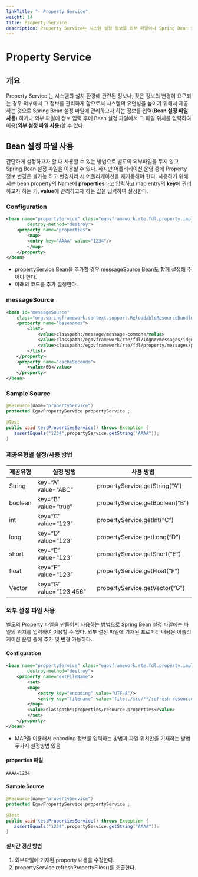 ```yaml
---
linkTitle: "- Property Service"
weight: 14
title: Property Service
description: Property Service는 시스템 설정 정보를 외부 파일이나 Spring Bean 설정 파일에서 관리하여 유연성을 제공하는 서비스이다. **Bean 설정 파일**을 사용하여 간단하게 설정할 수 있지만, 변경 시 어플리케이션 재시작이 필요하다. **외부 설정 파일**을 사용하면 운영 중에도 설정 정보를 수정할 수 있으며, 실시간 갱신이 가능하다.
---
```

# Property Service

## 개요

Property Service 는 시스템의 설치 환경에 관련된 정보나, 잦은 정보의 변경이 요구되는 경우 외부에서 그 정보를 관리하게 함으로써 시스템의 유연성을 높이기 위해서 제공하는 것으로 Spring Bean 설정 파일에 관리하고자 하는 정보를 입력(**Bean 설정 파일 사용**) 하거나 외부 파일에 정보 입력 후에 Bean 설정 파일에서 그 파일 위치를 입력하여 이용(**외부 설정 파일 사용**)할 수 있다.

## Bean 설정 파일 사용

간단하게 설정하고자 할 때 사용할 수 있는 방법으로 별도의 외부파일을 두지 않고 Spring Bean 설정 파일을 이용할 수 있다. 하지만 어플리케이션 운영 중에 Property 정보 변경은 불가능 하고 변경처리 시 어플리케이션을 재기동해야 한다. 사용하기 위해서는 bean property의 Name에 **properties**라고 입력하고 map entry의 **key**에 관리하고자 하는 키, **value**에 관리하고자 하는 값을 입력하여 설정한다.

### Configuration

```xml
<bean name="propertyService" class="egovframework.rte.fdl.property.impl.EgovPropertyServiceImpl" 
        destroy-method="destroy">
    <property name="properties">
        <map>
        <entry key="AAAA" value="1234"/>
        </map>
    </property>			
</bean>
```
- propertyService Bean을 추가할 경우 messageSource Bean도 함께 설정해 주어야 한다.
- 아래의 코드를 추가 설정한다.

### messageSource

```xml
<bean id="messageSource"
	class="org.springframework.context.support.ReloadableResourceBundleMessageSource">
	<property name="basenames">
		<list>
			<value>classpath:/message/message-common</value>
			<value>classpath:/egovframework/rte/fdl/idgnr/messages/idgnr</value>
			<value>classpath:/egovframework/rte/fdl/property/messages/properties</value>
		</list>
	</property>
	<property name="cacheSeconds">
		<value>60</value>
	</property>
</bean>
```

### Sample Source

```java
@Resource(name="propertyService")
protected EgovPropertyService propertyService ;
 
@Test
public void testPropertiesService() throws Exception {
   assertEquals("1234",propertyService.getString("AAAA"));
}
```

### 제공유형별 설정/사용 방법

|    제공유형          |          설정 방법            |               사용 방법                  |
|------------------|---------------------------|--------------------------------------|
|  String          |  key=“A” value=“ABC”      |  propertyService.getString(“A”)      |
|  boolean         |  key=“B” value=“true”     |  propertyService.getBoolean(“B”)     |
|  int             |  key=“C” value=“123”      |  propertyService.getInt(“C”)         |
|  long            |  key=“D” value=“123”      |  propertyService.getLong(“D”)        |
|  short           |  key=“E” value=“123”      |  propertyService.getShort(“E”)       |
|  float           |  key=“F” value=“123”      |  propertyService.getFloat(“F”)       |
|  Vector          |  key=“G” value=“123,456”  |  propertyService.getVector(“G”)      |


### 외부 설정 파일 사용

별도의 Property 파일을 만들어서 사용하는 방법으로 Spring Bean 설정 파일에는 파일의 위치를 입력하여 이용할 수 있다. 외부 설정 파일에 기재된 프로퍼티 내용은 어플리케이션 운영 중에 추가 및 변경 가능하다.

#### Configuration

```xml
<bean name="propertyService" class="egovframework.rte.fdl.property.impl.EgovPropertyServiceImpl" 
        destroy-method="destroy">
    <property name="extFileName">
        <set>
        <map>
            <entry key="encoding" value="UTF-8"/>
            <entry key="filename" value="file:./src/**/refresh-resource.properties"/>
        </map>
        <value>classpath*:properties/resource.properties</value>
        </set>
    </property>			
</bean>
```
- MAP을 이용해서 encoding 정보를 입력하는 방법과 파일 위치만을 기재하는 방법 두가지 설정방법 있음

#### properties 파일

```properties
AAAA=1234
```

#### Sample Source

```java
@Resource(name="propertyService")
protected EgovPropertyService propertyService ;
 
@Test
public void testPropertiesService() throws Exception {
   assertEquals("1234",propertyService.getString("AAAA"));
}
```

#### 실시간 갱신 방법

1. 외부파일에 기재된 property 내용을 수정한다.
2. propertyService.refreshPropertyFiles()를 호출한다.

